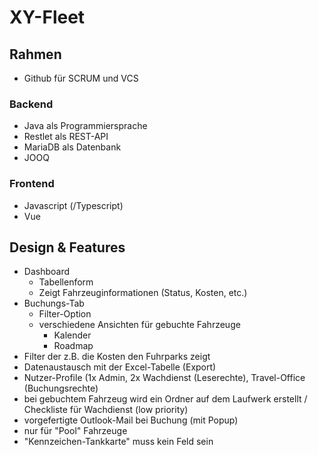# XY-Fleet
## Rahmen
- Github für SCRUM und VCS
### Backend
- Java als Programmiersprache
- Restlet als REST-API
- MariaDB als Datenbank
- JOOQ
### Frontend
- Javascript (/Typescript)
- Vue
## Design & Features
- Dashboard
  - Tabellenform
  - Zeigt Fahrzeuginformationen (Status, Kosten, etc.)
- Buchungs-Tab
  - Filter-Option
  - verschiedene Ansichten für gebuchte Fahrzeuge
    - Kalender
    - Roadmap
- Filter der z.B. die Kosten den Fuhrparks zeigt
- Datenaustausch mit der Excel-Tabelle (Export)
- Nutzer-Profile (1x Admin, 2x Wachdienst (Leserechte), Travel-Office (Buchungsrechte)
- bei gebuchtem Fahrzeug wird ein Ordner auf dem Laufwerk erstellt / Checkliste für Wachdienst (low priority)
- vorgefertigte Outlook-Mail bei Buchung (mit Popup)
- nur für "Pool" Fahrzeuge
- "Kennzeichen-Tankkarte" muss kein Feld sein
